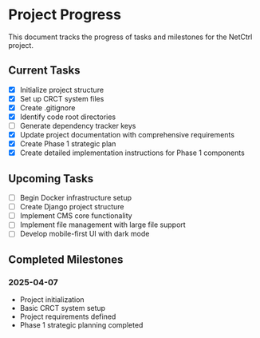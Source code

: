 # Project Progress

This document tracks the progress of tasks and milestones for the NetCtrl project.

## Current Tasks

- [x] Initialize project structure
- [x] Set up CRCT system files
- [x] Create .gitignore
- [x] Identify code root directories
- [ ] Generate dependency tracker keys
- [x] Update project documentation with comprehensive requirements
- [x] Create Phase 1 strategic plan
- [x] Create detailed implementation instructions for Phase 1 components

## Upcoming Tasks
- [ ] Begin Docker infrastructure setup
- [ ] Create Django project structure
- [ ] Implement CMS core functionality
- [ ] Implement file management with large file support
- [ ] Develop mobile-first UI with dark mode

## Completed Milestones

### 2025-04-07
- Project initialization
- Basic CRCT system setup
- Project requirements defined
- Phase 1 strategic planning completed
